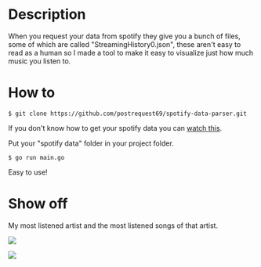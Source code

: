 # Description

When you request your data from spotify they give you a bunch of files, some of which are called "StreamingHistory0.json", these aren't easy to read as a human so I made a tool to make it easy to visualize just how much music you listen to.

# How to

```
$ git clone https://github.com/postrequest69/spotify-data-parser.git
```

If you don't know how to get your spotify data you can [watch this](https://www.youtube.com/watch?v=ghs9XMdvBXg). 

Put your "spotify data" folder in your project folder.

```
$ go run main.go
```

Easy to use!

# Show off

My most listened artist and the most listened songs of that artist.

![](https://media.discordapp.net/attachments/798440828958933004/803711743770886195/unknown.png)

![](https://media.discordapp.net/attachments/287739410286379019/803707581263904828/unknown.png)

